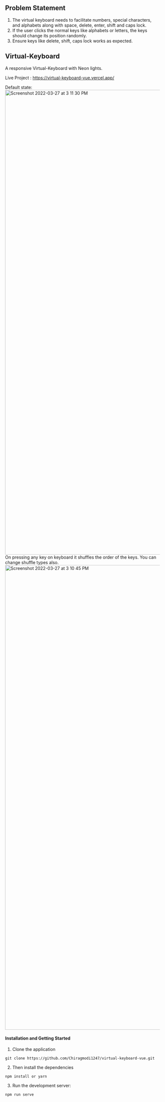 ## Problem Statement
1. The virtual keyboard needs to facilitate numbers, special characters, and alphabets along with space, delete, enter, shift and caps lock.
2. If the user clicks the normal keys like alphabets or letters, the keys should change its position randomly.
3. Ensure keys like delete, shift, caps lock works as expected.

## Virtual-Keyboard
A responsive Virtual-Keyboard with Neon lights.

Live Project : https://virtual-keyboard-vue.vercel.app/

Default state:
<img width="1512" alt="Screenshot 2022-03-27 at 3 11 30 PM" src="https://user-images.githubusercontent.com/24935849/160275790-76abd453-99b2-4eb5-a72b-762e78dda56e.png">
On pressing any key on keyboard it shuffles the order of the keys. You can change shuffle types also.
<img width="1512" alt="Screenshot 2022-03-27 at 3 10 45 PM" src="https://user-images.githubusercontent.com/24935849/160275846-dffbe487-0d26-47fd-a664-cf358bb62928.png">

#### Installation and Getting Started

1. Clone the application

```
git clone https://github.com/Chiragmodi1247/virtual-keyboard-vue.git

```
2. Then install the dependencies

```
npm install or yarn 
```
3. Run the development server:

```bash
npm run serve
```